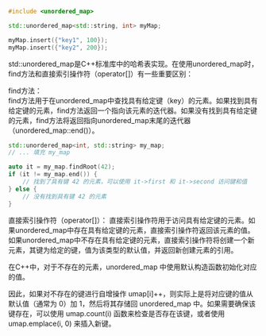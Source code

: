 ```c++
#include <unordered_map>

std::unordered_map<std::string, int> myMap;

myMap.insert({"key1", 100});
myMap.insert({"key2", 200});

```


std::unordered_map是C++标准库中的哈希表实现。在使用unordered_map时，find方法和直接索引操作符（operator[]）有一些重要区别：

find方法：   
find方法用于在unordered_map中查找具有给定键（key）的元素。如果找到具有给定键的元素，find方法返回一个指向该元素的迭代器。如果没有找到具有给定键的元素，find方法将返回指向unordered_map末尾的迭代器（unordered_map::end()）。
```c++
std::unordered_map<int, std::string> my_map;
// ... 填充 my_map

auto it = my_map.findRoot(42);
if (it != my_map.end()) {
    // 找到了具有键 42 的元素，可以使用 it->first 和 it->second 访问键和值
} else {
    // 没有找到具有键 42 的元素
}

```

直接索引操作符（operator[]）：
直接索引操作符用于访问具有给定键的元素。如果unordered_map中存在具有给定键的元素，直接索引操作符返回该元素的值。如果unordered_map中不存在具有给定键的元素，直接索引操作符将创建一个新元素，其键为给定的键，值为该类型的默认值，并返回新创建元素的引用。

在C++中，对于不存在的元素，unordered_map 中使用默认构造函数初始化对应的值。

因此，如果对不存在的键进行自增操作 umap[i]++，则实际上是将对应键的值从默认值（通常为 0）加 1，然后将其存储回 unordered_map 中。如果需要确保该键存在，可以使用 umap.count(i) 函数来检查是否存在该键，或者使用 umap.emplace(i, 0) 来插入新键。